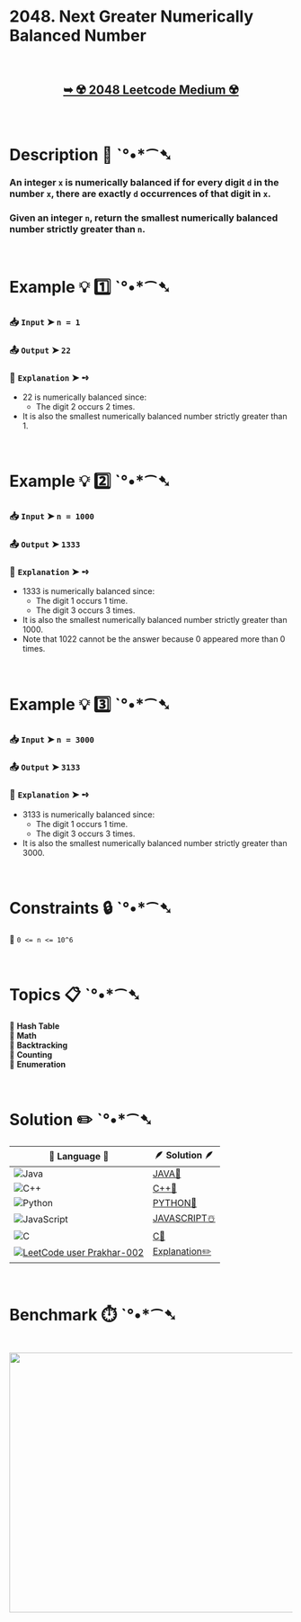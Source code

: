 # 2048. Next Greater Numerically Balanced Number

</br>

<h2 align="center"> 

<a href="https://leetcode.com/problems/next-greater-numerically-balanced-number/description/?envType=daily-question&envId=2025-10-24"><strong>➥ ☢️ 2048 Leetcode Medium ☢️ </strong></a>
</h2>

</br>

# Description 📜 ˋ°•*⁀➷

### An integer `x` is numerically balanced if for every digit `d` in the number `x`, there are exactly `d` occurrences of that digit in `x`.

### Given an integer `n`, return the smallest numerically balanced number strictly greater than `n`.

</br>

# Example 💡 1️⃣ ˋ°•*⁀➷

  ### 📥 `Input`  ➤ `n = 1`

  ### 📤 `Output`  ➤ `22`

  ### 🔦 `Explanation`  ➤ ➺

  - 22 is numerically balanced since:
    - The digit 2 occurs 2 times.
  - It is also the smallest numerically balanced number strictly greater than 1.

</br>

# Example 💡 2️⃣ ˋ°•*⁀➷

  ### 📥 `Input`  ➤ `n = 1000`

  ### 📤 `Output`  ➤ `1333`

  ### 🔦 `Explanation`  ➤ ➺

  - 1333 is numerically balanced since:
    - The digit 1 occurs 1 time.
    - The digit 3 occurs 3 times.
  - It is also the smallest numerically balanced number strictly greater than 1000.
  - Note that 1022 cannot be the answer because 0 appeared more than 0 times.

</br>

# Example 💡 3️⃣ ˋ°•*⁀➷

  ### 📥 `Input`  ➤ `n = 3000`

  ### 📤 `Output`  ➤ `3133`

  ### 🔦 `Explanation`  ➤ ➺

  - 3133 is numerically balanced since:
    - The digit 1 occurs 1 time.
    - The digit 3 occurs 3 times.
  - It is also the smallest numerically balanced number strictly greater than 3000.

</br>

# Constraints 🔒 ˋ°•*⁀➷

🔹 `0 <= n <= 10^6` </br>

</br>

# Topics 📋 ˋ°•*⁀➷

🔸 **Hash Table** </br>
🔸 **Math** </br>
🔸 **Backtracking** </br>
🔸 **Counting** </br>
🔸 **Enumeration** </br>

</br>

# Solution ✏️ ˋ°•*⁀➷

| 📒 Language 📒  | 🪶 Solution 🪶 |
| ------------- | ------------- |
|  ![Java](https://img.shields.io/badge/java-%23ED8B00.svg?style=for-the-badge&logo=openjdk&logoColor=white)  | [JAVA🍁]() |
|  ![C++](https://img.shields.io/badge/c++-%2300599C.svg?style=for-the-badge&logo=c%2B%2B&logoColor=white)  | [C++🎲]()  |
|  ![Python](https://img.shields.io/badge/python-3670A0?style=for-the-badge&logo=python&logoColor=ffdd54)    | [PYTHON🍰]() |
| ![JavaScript](https://img.shields.io/badge/javascript-%23323330.svg?style=for-the-badge&logo=javascript&logoColor=%23F7DF1E)   | [JAVASCRIPT☃️]() |
|   ![C](https://img.shields.io/badge/c-%2300599C.svg?style=for-the-badge&logo=c&logoColor=white)   | [C💖]()  |
| [![LeetCode user Prakhar-002](https://img.shields.io/badge/dynamic/json?style=for-the-badge&labelColor=black&color=%23ffa116&label=Solved&query=solvedOverTotal&url=https%3A%2F%2Fleetcode-badge.vercel.app%2Fapi%2Fusers%2FPrakhar-002&logo=leetcode&logoColor=yellow)](https://leetcode.com/Prakhar-002/)  | [Explanation✏️]() |

</br>

# Benchmark ⏱️ ˋ°•*⁀➷

<h1  align="center" >

<img src ="https://github.com/user-attachments/assets/" width = "700px" height="462px" />

</h1>
